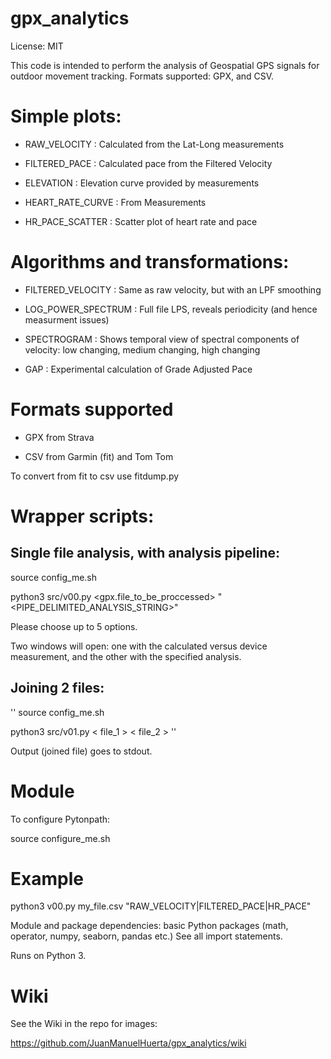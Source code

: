 # gpx_analytics

License: MIT

This code is intended to perform the analysis of Geospatial GPS signals for outdoor movement tracking.
Formats supported: GPX, and CSV.

# Simple plots:

- RAW_VELOCITY         :  Calculated from the Lat-Long measurements

- FILTERED_PACE        :  Calculated pace from the Filtered Velocity

- ELEVATION            :  Elevation curve provided by measurements

- HEART_RATE_CURVE     :  From Measurements

- HR_PACE_SCATTER      : Scatter plot of heart rate and pace

# Algorithms and transformations:

- FILTERED_VELOCITY    :  Same as raw velocity, but with an LPF smoothing

- LOG_POWER_SPECTRUM   :  Full file LPS, reveals periodicity (and hence measurment issues)

- SPECTROGRAM          :  Shows temporal view of spectral components of velocity: low changing, medium changing, high changing

- GAP                   : Experimental calculation of Grade Adjusted Pace

# Formats supported

- GPX from Strava

- CSV from Garmin (fit) and Tom Tom 

To convert from fit to csv use fitdump.py



# Wrapper scripts:

## Single file analysis, with analysis pipeline:

source config_me.sh

python3 src/v00.py <gpx.file_to_be_proccessed>  "<PIPE_DELIMITED_ANALYSIS_STRING>"

Please choose up to 5 options.

Two windows will open: one with the calculated versus device measurement, and the other with the specified analysis.


## Joining 2 files:

''
source config_me.sh

python3 src/v01.py < file_1 > < file_2 >
''

Output (joined file) goes to stdout.




#  Module

To configure Pytonpath:

source configure_me.sh




# Example

python3 v00.py my_file.csv  "RAW_VELOCITY|FILTERED_PACE|HR_PACE"

Module and package dependencies: basic Python packages (math, operator, numpy, seaborn, pandas etc.) See all import statements.

Runs on Python 3.

# Wiki

See the Wiki in the repo for images:

https://github.com/JuanManuelHuerta/gpx_analytics/wiki


